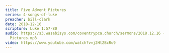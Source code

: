 ```yaml
---
title: Five Advent Pictures
series: 4-songs-of-luke
preacher: bill-clark
date: 2018-12-16
scripture: Luke 1:57-80
audio: https://s3.wasabisys.com/coventrypca.church/sermons/2018.12.16 - Five Advent
  Pictures.mp3
video: https://www.youtube.com/watch?v=j2HtZBcRu9
---
```

